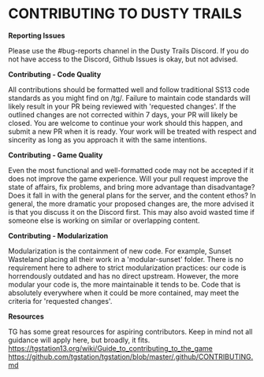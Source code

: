 # CONTRIBUTING TO DUSTY TRAILS

**Reporting Issues**

Please use the #bug-reports channel in the Dusty Trails Discord.
If you do not have access to the Discord, Github Issues is okay, but not advised.

**Contributing - Code Quality**

All contributions should be formatted well and follow traditional SS13 code standards as you might find on /tg/.
Failure to maintain code standards will likely result in your PR being reviewed with 'requested changes'.
If the outlined changes are not corrected within 7 days, your PR will likely be closed.
You are welcome to continue your work should this happen, and submit a new PR when it is ready.
Your work will be treated with respect and sincerity as long as you approach it with the same intentions.

**Contributing - Game Quality**

Even the most functional and well-formatted code may not be accepted if it does not improve the game experience.
Will your pull request improve the state of affairs, fix problems, and bring more advantage than disadvantage?
Does it fall in with the general plans for the server, and the content ethos?
In general, the more dramatic your proposed changes are, the more advised it is that you discuss it on the Discord first.
This may also avoid wasted time if someone else is working on similar or overlapping content.

**Contributing - Modularization**

Modularization is the containment of new code. For example, Sunset Wasteland placing all their work in a 'modular-sunset' folder.
There is no requirement here to adhere to strict modularization practices: our code is horrendously outdated and has no direct upstream.
However, the more modular your code is, the more maintainable it tends to be.
Code that is absolutely everywhere when it could be more contained, may meet the criteria for 'requested changes'.

**Resources**

TG has some great resources for aspiring contributors. Keep in mind not all guidance will apply here, but broadly, it fits.
https://tgstation13.org/wiki/Guide_to_contributing_to_the_game
https://github.com/tgstation/tgstation/blob/master/.github/CONTRIBUTING.md
